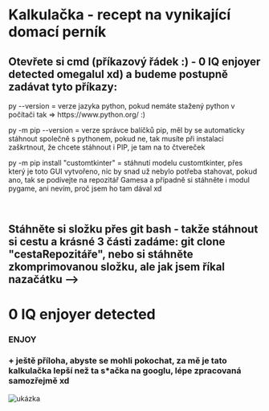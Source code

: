 # Kalkulačka - recept na vynikající domací perník

<h2>Otevřete si cmd (příkazový řádek :) - 0 IQ enjoyer detected omegalul xd) a budeme postupně zadávat tyto příkazy:</h2>
<p>py --version = verze jazyka python, pokud nemáte stažený python v počítači tak => https://www.python.org/ :)</p>
<p>py -m pip --version = verze správce balíčků pip, měl by se automaticky stáhnout společně s pythonem, pokud ne, tak musíte při instalaci zaškrtnout, že chcete stáhnout i PIP, je tam na to čtvereček</p>
<p>py -m pip install "customtkinter" = stáhnutí modelu customtkinter, přes který je toto GUI vytvořeno, nic by snad už nebylo potřeba stahovat, pokud ano, tak se podívejte na repozitář Gamesa a případně si stáhněte i modul pygame, ani nevím, proč jsem ho tam dával xd</p>
<br>
<h2>Stáhněte si složku přes git bash - takže stáhnout si cestu a krásné 3 části zadáme: git clone "cestaRepozitáře", nebo si stáhněte zkomprimovanou složku, ale jak jsem říkal nazačátku -->  <br><h1>0 IQ enjoyer detected</h1</h2>
<h3>ENJOY </h3>


<h3>+ ještě příloha, abyste se mohli pokochat, za mě je tato kalkulačka lepší než ta s*ačka na googlu, lépe zpracovaná samozřejmě xd</h3>

![ukázka](https://github.com/ondrejfila6969/Calculator/assets/114986357/3d75b3a9-535b-4ddc-a939-b6209421e10c)
